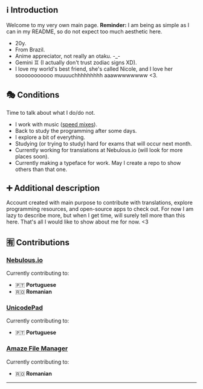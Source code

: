 ## ℹ️ Introduction
Welcome to my very own main page. **Reminder:** I am being as simple as I can in my README, so do not expect too much aesthetic here.
- 20y.
- From Brazil.
- Anime appreciator, not really an otaku. -_-
- Gemini ♊️ (I actually don't trust zodiac signs XD).
- I love my world's best friend, she's called Nicole, and I love her sooooooooooo muuuuchhhhhhhhh aaawwwwwwww <3.

## 🎭 Conditions
Time to talk about what I do/do not.
- I work with music ([speed mixes](https://www.youtube.com/@Altimixes)).
- Back to study the programming after some days.
- I explore a bit of everything.
- Studying (or trying to study) hard for exams that will occur next month.
- Currently working for translations at Nebulous.io (will look for more places soon).
- Currently making a typeface for work. May I create a repo to show others than that one.

## ➕ Additional description
Account created with main purpose to contribute with translations, explore programming resources, and open-source apps to check out. For now I am lazy to describe more, but when I get time, will surely tell more than this here. That's all I would like to show about me for now. <3

## 🈶 Contributions
### [Nebulous.io](https://github.com/simplicialsoftware/nebulous-translations)
Currently contributing to:
- 🇵🇹 **Portuguese**
- 🇷🇴 **Romanian**

### [UnicodePad](https://github.com/Ryosuke839/UnicodePad)
Currently contributing to:
- 🇵🇹 **Portuguese**

### [Amaze File Manager](https://github.com/TeamAmaze/AmazeFileManager)
Currently contributing to:
- 🇷🇴 **Romanian**

-----